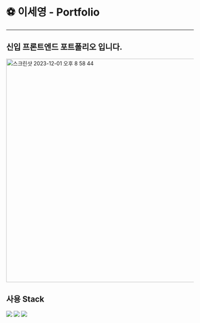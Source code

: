 # ⚽️ 이세영 - Portfolio

---

## 신입 프론트엔드 포트폴리오 입니다.

<img width="600" alt="스크린샷 2023-12-01 오후 8 58 44" src="https://github.com/LEE2302/portfolio-lsy/assets/104414924/390c991c-d1d5-4f21-8e2d-3ce2abc0f6d4">


## 사용 Stack

<img src="https://img.shields.io/badge/React-61DAFB?style=for-the-badge&logo=React&logoColor=white">
<img src="https://img.shields.io/badge/Next.js-000000?style=for-the-badge&logo=Next.js&logoColor=white"/>
<img src="https://img.shields.io/badge/tailwindcss-06B6D4?style=for-the-badge&logo=tailwindcss&logoColor=white"/>
